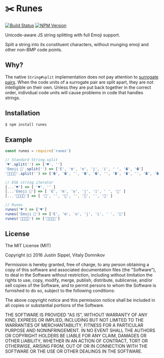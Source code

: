 # ✂️ Runes
[![Build Status](https://img.shields.io/travis/dotcypress/runes.svg?branch=master&style=flat-square)](https://travis-ci.org/dotcypress/runes)
[![NPM Version](https://img.shields.io/npm/v/runes.svg?style=flat-square)](https://www.npmjs.com/package/runes)

Unicode-aware JS string splitting with full Emoji support.

Split a string into its constituent characters, without munging emoji and other non-BMP code points.

## Why?

The native `String#split` implementation does not pay attention to [surrogate pairs](http://en.wikipedia.org/wiki/UTF-16). When the code units of a surrogate pair are split apart, they are not intelligible on their own. Unless they are put back together in the correct order, individual code units will cause problems in code that handles strings.

## Installation

```js
$ npm install runes
```

## Example
  
```js
const runes = require('runes')

// Standard String.split
'♥️'.split('') => ['♥', '️']
'Emoji 🤖'.split('') => ['E', 'm', 'o', 'j', 'i', ' ', '�', '�']
'👩‍👩‍👧‍👦'.split('') => ['�', '�', '‍', '�', '�', '‍', '�', '�', '‍', '�', '�']

// ES6 string iterator
[...'♥️'] => [ '♥', '️' ]
[...'Emoji 🤖'] => [ 'E', 'm', 'o', 'j', 'i', ' ', '🤖' ]
[...'👩‍👩‍👧‍👦'] => [ '👩', '', '👩', '', '👧', '', '👦' ]

// Runes
runes('♥️') => ['♥️']
runes('Emoji 🤖') => ['E', 'm', 'o', 'j', 'i', ' ', '🤖']
runes('👩‍👩‍👧‍👦') => ['👩‍👩‍👧‍👦']

```

## License

The MIT License (MIT)

Copyright (c) 2016 Justin Sippel, Vitaly Domnikov

Permission is hereby granted, free of charge, to any person obtaining a copy
of this software and associated documentation files (the "Software"), to deal
in the Software without restriction, including without limitation the rights
to use, copy, modify, merge, publish, distribute, sublicense, and/or sell
copies of the Software, and to permit persons to whom the Software is
furnished to do so, subject to the following conditions:

The above copyright notice and this permission notice shall be included in all
copies or substantial portions of the Software.

THE SOFTWARE IS PROVIDED "AS IS", WITHOUT WARRANTY OF ANY KIND, EXPRESS OR
IMPLIED, INCLUDING BUT NOT LIMITED TO THE WARRANTIES OF MERCHANTABILITY,
FITNESS FOR A PARTICULAR PURPOSE AND NONINFRINGEMENT. IN NO EVENT SHALL THE
AUTHORS OR COPYRIGHT HOLDERS BE LIABLE FOR ANY CLAIM, DAMAGES OR OTHER
LIABILITY, WHETHER IN AN ACTION OF CONTRACT, TORT OR OTHERWISE, ARISING FROM,
OUT OF OR IN CONNECTION WITH THE SOFTWARE OR THE USE OR OTHER DEALINGS IN THE
SOFTWARE.

